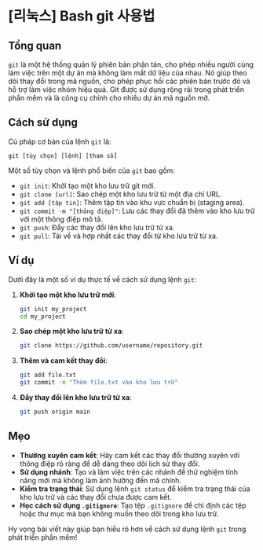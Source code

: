# [리눅스] Bash git 사용법

## Tổng quan
`git` là một hệ thống quản lý phiên bản phân tán, cho phép nhiều người cùng làm việc trên một dự án mà không làm mất dữ liệu của nhau. Nó giúp theo dõi thay đổi trong mã nguồn, cho phép phục hồi các phiên bản trước đó và hỗ trợ làm việc nhóm hiệu quả. Git được sử dụng rộng rãi trong phát triển phần mềm và là công cụ chính cho nhiều dự án mã nguồn mở.

## Cách sử dụng
Cú pháp cơ bản của lệnh `git` là:

```
git [tùy chọn] [lệnh] [tham số]
```

Một số tùy chọn và lệnh phổ biến của `git` bao gồm:

- `git init`: Khởi tạo một kho lưu trữ git mới.
- `git clone [url]`: Sao chép một kho lưu trữ từ một địa chỉ URL.
- `git add [tập tin]`: Thêm tập tin vào khu vực chuẩn bị (staging area).
- `git commit -m "[thông điệp]"`: Lưu các thay đổi đã thêm vào kho lưu trữ với một thông điệp mô tả.
- `git push`: Đẩy các thay đổi lên kho lưu trữ từ xa.
- `git pull`: Tải về và hợp nhất các thay đổi từ kho lưu trữ từ xa.

## Ví dụ
Dưới đây là một số ví dụ thực tế về cách sử dụng lệnh `git`:

1. **Khởi tạo một kho lưu trữ mới**:
   ```bash
   git init my_project
   cd my_project
   ```

2. **Sao chép một kho lưu trữ từ xa**:
   ```bash
   git clone https://github.com/username/repository.git
   ```

3. **Thêm và cam kết thay đổi**:
   ```bash
   git add file.txt
   git commit -m "Thêm file.txt vào kho lưu trữ"
   ```

4. **Đẩy thay đổi lên kho lưu trữ từ xa**:
   ```bash
   git push origin main
   ```

## Mẹo
- **Thường xuyên cam kết**: Hãy cam kết các thay đổi thường xuyên với thông điệp rõ ràng để dễ dàng theo dõi lịch sử thay đổi.
- **Sử dụng nhánh**: Tạo và làm việc trên các nhánh để thử nghiệm tính năng mới mà không làm ảnh hưởng đến mã chính.
- **Kiểm tra trạng thái**: Sử dụng lệnh `git status` để kiểm tra trạng thái của kho lưu trữ và các thay đổi chưa được cam kết.
- **Học cách sử dụng `.gitignore`**: Tạo tệp `.gitignore` để chỉ định các tệp hoặc thư mục mà bạn không muốn theo dõi trong kho lưu trữ.

Hy vọng bài viết này giúp bạn hiểu rõ hơn về cách sử dụng lệnh `git` trong phát triển phần mềm!